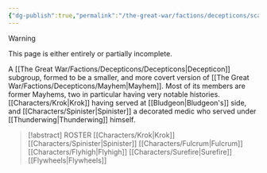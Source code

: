 ```yaml
---
{"dg-publish":true,"permalink":"/the-great-war/factions/decepticons/scavengers/","noteIcon":"default"}
---
```

  
>[!warning] 
>This page is either entirely or partially incomplete. 

A [[The Great War/Factions/Decepticons/Decepticons\|Decepticon]] subgroup, formed to be a smaller, and more covert version of [[The Great War/Factions/Decepticons/Mayhem\|Mayhem]]. Most of its members are former Mayhems, two in particular having very notable histories. [[Characters/Krok\|Krok]] having served at [[Bludgeon\|Bludgeon's]] side, and [[Characters/Spinister\|Spinister]] a decorated medic who served under [[Thunderwing\|Thunderwing]] himself. 

> [!abstract] ROSTER 
> [[Characters/Krok\|Krok]]
> [[Characters/Spinister\|Spinister]]
> [[Characters/Fulcrum\|Fulcrum]]
> [[Characters/Flyhigh\|Flyhigh]]
> [[Characters/Surefire\|Surefire]]
> [[Flywheels\|Flywheels]]